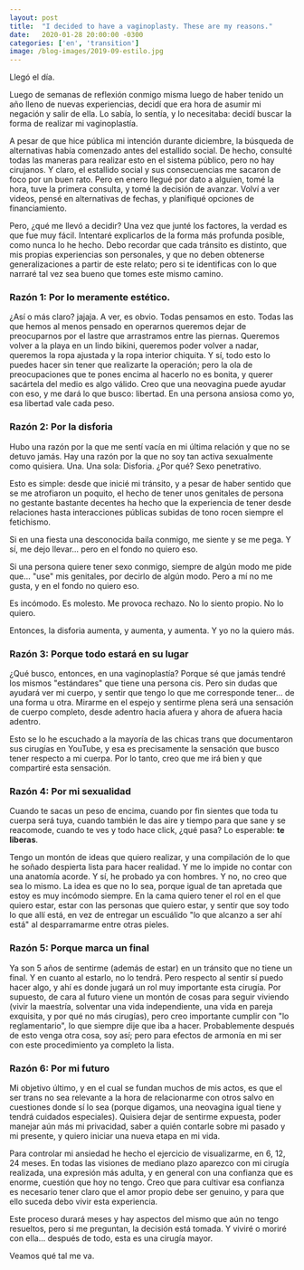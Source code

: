 ```yaml
---
layout: post
title:  "I decided to have a vaginoplasty. These are my reasons."
date:   2020-01-28 20:00:00 -0300
categories: ['en', 'transition']
image: /blog-images/2019-09-estilo.jpg
---
```


Llegó el día.

Luego de semanas de reflexión conmigo misma luego de haber tenido un año lleno de nuevas experiencias, decidí que era hora de asumir mi negación y salir de ella. Lo sabía, lo sentía, y lo necesitaba: decidí buscar la forma de realizar mi vaginoplastía.

A pesar de que hice pública mi intención durante diciembre, la búsqueda de alternativas había comenzado antes del estallido social. De hecho, consulté todas las maneras para realizar esto en el sistema público, pero no hay cirujanos. Y claro, el estallido social y sus consecuencias me sacaron de foco por un buen rato. Pero en enero llegué por dato a alguien, tomé la hora, tuve la primera consulta, y tomé la decisión de avanzar. Volví a ver videos, pensé en alternativas de fechas, y planifiqué opciones de financiamiento.

Pero, ¿qué me llevó a decidir? Una vez que junté los factores, la verdad es que fue muy fácil. Intentaré explicarlos de la forma más profunda posible, como nunca lo he hecho. Debo recordar que cada tránsito es distinto, que mis propias experiencias son personales, y que no deben obtenerse generalizaciones a partir de este relato; pero si te identificas con lo que narraré tal vez sea bueno que tomes este mismo camino.

### Razón 1: Por lo meramente estético.

¿Así o más claro? jajaja. A ver, es obvio. Todas pensamos en esto. Todas las que hemos al menos pensado en operarnos queremos dejar de preocuparnos por el lastre que arrastramos entre las piernas. Queremos volver a la playa en un lindo bikini, queremos poder volver a nadar, queremos la ropa ajustada y la ropa interior chiquita. Y sí, todo esto lo puedes hacer sin tener que realizarte la operación; pero la ola de preocupaciones que te pones encima al hacerlo no es bonita, y querer sacártela del medio es algo válido. Creo que una neovagina puede ayudar con eso, y me dará lo que busco: libertad. En una persona ansiosa como yo, esa libertad vale cada peso.

### Razón 2: Por la disforia

Hubo una razón por la que me sentí vacía en mi última relación y que no se detuvo jamás. Hay una razón por la que no soy tan activa sexualmente como quisiera. Una. Una sola: Disforia. ¿Por qué? Sexo penetrativo.

Esto es simple: desde que inicié mi tránsito, y a pesar de haber sentido que se me atrofiaron un poquito, el hecho de tener unos genitales de persona no gestante bastante decentes ha hecho que la experiencia de tener desde relaciones hasta interacciones públicas subidas de tono rocen siempre el fetichismo.

Si en una fiesta una desconocida baila conmigo, me siente y se me pega. Y sí, me dejo llevar... pero en el fondo no quiero eso.

Si una persona quiere tener sexo conmigo, siempre de algún modo me pide que... "use" mis genitales, por decirlo de algún modo. Pero a mí no me gusta, y en el fondo no quiero eso.

Es incómodo. Es molesto. Me provoca rechazo. No lo siento propio. No lo quiero.

Entonces, la disforia aumenta, y aumenta, y aumenta. Y yo no la quiero más.

### Razón 3: Porque todo estará en su lugar

¿Qué busco, entonces, en una vaginoplastía? Porque sé que jamás tendré los mismos "estándares" que tiene una persona cis. Pero sin dudas que ayudará ver mi cuerpo, y sentir que tengo lo que me corresponde tener... de una forma u otra. Mirarme en el espejo y sentirme plena será una sensación de cuerpo completo, desde adentro hacia afuera y ahora de afuera hacia adentro.

Esto se lo he escuchado a la mayoría de las chicas trans que documentaron sus cirugías en YouTube, y esa es precisamente la sensación que busco tener respecto a mi cuerpa. Por lo tanto, creo que me irá bien y que compartiré esta sensación.

### Razón 4: Por mi sexualidad

Cuando te sacas un peso de encima, cuando por fin sientes que toda tu cuerpa será tuya, cuando también le das aire y tiempo para que sane y se reacomode, cuando te ves y todo hace click, ¿qué pasa? Lo esperable: **te liberas**.

Tengo un montón de ideas que quiero realizar, y una compilación de lo que he soñado despierta lista para hacer realidad. Y me lo impide no contar con una anatomía acorde. Y sí, he probado ya con hombres. Y no, no creo que sea lo mismo. La idea es que no lo sea, porque igual de tan apretada que estoy es muy incómodo siempre. En la cama quiero tener el rol en el que quiero estar, estar con las personas que quiero estar, y sentir que soy todo lo que allí está, en vez de entregar un escuálido "lo que alcanzo a ser ahí está" al desparramarme entre otras pieles.

### Razón 5: Porque marca un final

Ya son 5 años de sentirme (además de estar) en un tránsito que no tiene un final. Y en cuanto al estarlo, no lo tendrá. Pero respecto al sentir sí puedo hacer algo, y ahí es donde jugará un rol muy importante esta cirugía. Por supuesto, de cara al futuro viene un montón de cosas para seguir viviendo (vivir la maestría, solventar una vida independiente, una vida en pareja exquisita, y por qué no más cirugías), pero creo importante cumplir con "lo reglamentario", lo que siempre dije que iba a hacer. Probablemente después de esto venga otra cosa, soy así; pero para efectos de armonía en mi ser con este procedimiento ya completo la lista.

### Razón 6: Por mi futuro

Mi objetivo último, y en el cual se fundan muchos de mis actos, es que el ser trans no sea relevante a la hora de relacionarme con otros salvo en cuestiones donde sí lo sea (porque digamos, una neovagina igual tiene y tendrá cuidados especiales). Quisiera dejar de sentirme expuesta, poder manejar aún más mi privacidad, saber a quién contarle sobre mi pasado y mi presente, y quiero iniciar una nueva etapa en mi vida.

Para controlar mi ansiedad he hecho el ejercicio de visualizarme, en 6, 12, 24 meses. En todas las visiones de mediano plazo aparezco con mi cirugía realizada, una expresión más adulta, y en general con una confianza que es enorme, cuestión que hoy no tengo. Creo que para cultivar esa confianza es necesario tener claro que el amor propio debe ser genuino, y para que ello suceda debo vivir esta experiencia.

Este proceso durará meses y hay aspectos del mismo que aún no tengo resueltos, pero si me preguntan, la decisión está tomada. Y viviré o moriré con ella... después de todo, esta es una cirugía mayor.

Veamos qué tal me va.
